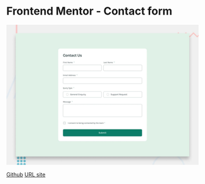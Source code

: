 # Frontend Mentor - Contact form

![Design preview for the Contact form coding challenge](./design/desktop-preview.jpg)

[Github](https://github.com/barriedirk/frontend-mentor-exercise-17-contact-form)
[URL site](https://barriedirk.github.io/frontend-mentor-exercise-17-contact-form)